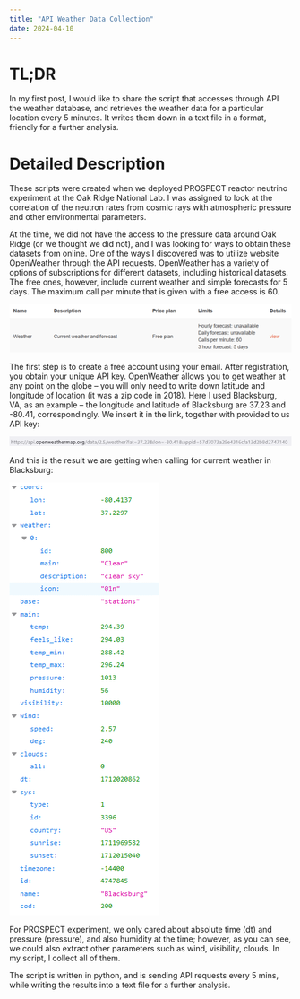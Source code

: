 ```yaml
---
title: "API Weather Data Collection"
date: 2024-04-10
---
```


# TL;DR

In my first post, I would like to share the script that accesses through API the weather database, and retrieves the weather data for a particular location every 5 minutes. It writes them down in a text file in a format, friendly for a further analysis.

# Detailed Description

These scripts were created when we deployed PROSPECT reactor neutrino experiment at the Oak Ridge National Lab. I was assigned to look at the correlation of the neutron rates from cosmic rays with atmospheric pressure and other environmental parameters.


At the time, we did not have the access to the pressure data around Oak Ridge (or we thought we did not), and I was looking for ways to obtain these datasets from online. One of the ways I discovered was to utilize website OpenWeather through the API requests. OpenWeather has a variety of options of subscriptions for different datasets, including historical datasets. The free ones, however, include current weather and simple forecasts for 5 days. The maximum call per minute that is given with a free access is 60.


![alt text](https://github.com/olgakyzylova/blog/blob/main/_posts/imgs/Picture1.png?raw=true "Screenshot of Free Plan on OpenWeather Website")


The first step is to create a free account using your email. After registration, you obtain your unique API key. OpenWeather allows you to get weather at any point on the globe – you will only need to write down latitude and longitude of location (it was a zip code in 2018). Here I used Blacksburg, VA, as an example – the longitude and latitude of Blacksburg are 37.23 and -80.41, correspondingly. We insert it in the link, together with provided to us API key:


![alt text](https://github.com/olgakyzylova/blog/blob/main/_posts/imgs/Picture2.png?raw=true "Html link of API request")


And this is the result we are getting when calling for current weather in Blacksburg:


![alt text](https://github.com/olgakyzylova/blog/blob/main/_posts/imgs/Picture3.png?raw=true "Result of API Request from OpenWeather")


For PROSPECT experiment, we only cared about absolute time (dt) and pressure (pressure), and also humidity at the time; however, as you can see, we could also extract other parameters such as wind, visibility, clouds. In my script, I collect all of them.



The script is written in python, and is sending API requests every 5 mins, while writing the results into a text file for a further analysis.
